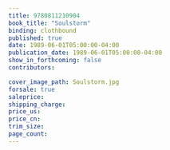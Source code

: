 ```yaml
---
title: 9780811210904
book_title: "Soulstorm"
binding: clothbound
published: true
date: 1989-06-01T05:00:00-04:00
publication_date: 1989-06-01T05:00:00-04:00
show_in_forthcoming: false
contributors:

cover_image_path: Soulstorm.jpg
forsale: true
saleprice:
shipping_charge:
price_us:
price_cn:
trim_size:
page_count:
---
```


